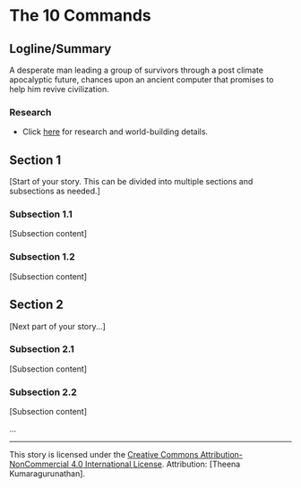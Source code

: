 # The 10 Commands

## Logline/Summary
A desperate man leading a group of survivors through a post climate apocalyptic future, chances upon an ancient computer that promises to help him revive civilization.

### Research 

- Click [here](https://miragiancycle.github.io/open_stories/The10Commands/ResearchNotes/The10CommandsResearch.md) for research and world-building details.

## Section 1
[Start of your story. This can be divided into multiple sections and subsections as needed.]

### Subsection 1.1
[Subsection content]

### Subsection 1.2
[Subsection content]

## Section 2
[Next part of your story...]

### Subsection 2.1
[Subsection content]

### Subsection 2.2
[Subsection content]

...

---

This story is licensed under the [Creative Commons Attribution-NonCommercial 4.0 International License](https://creativecommons.org/licenses/by-nc/4.0/). Attribution: [Theena Kumaragurunathan].

